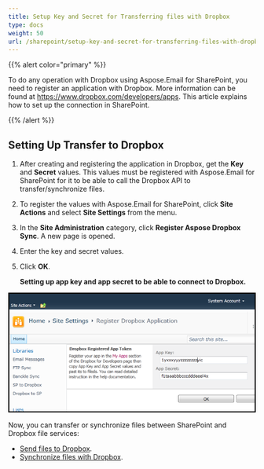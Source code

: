 ```yaml
---
title: Setup Key and Secret for Transferring files with Dropbox
type: docs
weight: 50
url: /sharepoint/setup-key-and-secret-for-transferring-files-with-dropbox/
---
```



{{% alert color="primary" %}} 

To do any operation with Dropbox using Aspose.Email for SharePoint, you need to register an application with Dropbox. More information can be found at <https://www.dropbox.com/developers/apps>. This article explains how to set up the connection in SharePoint.

{{% /alert %}} 
## **Setting Up Transfer to Dropbox**
1. After creating and registering the application in Dropbox, get the **Key** and **Secret** values.
   This values must be registered with Aspose.Email for SharePoint for it to be able to call the Dropbox API to transfer/synchronize files. 
1. To register the values with Aspose.Email for SharePoint, click **Site Actions** and select **Site Settings** from the menu.
1. In the **Site Administration** category, click **Register Aspose Dropbox Sync**.
   A new page is opened. 
1. Enter the key and secret values.
1. Click **OK**. 

   **Setting up app key and app secret to be able to connect to Dropbox.** 

![todo:image_alt_text](setup-key-and-secret-for-transferring-files-with-dropbox_1.png)

Now, you can transfer or synchronize files between SharePoint and Dropbox file services:

- [Send files to Dropbox](/email/sharepoint/send-selected-files-to-dropbox/).
- [Synchronize files with Dropbox](/email/sharepoint/synchronize-files-with-dropbox/).
